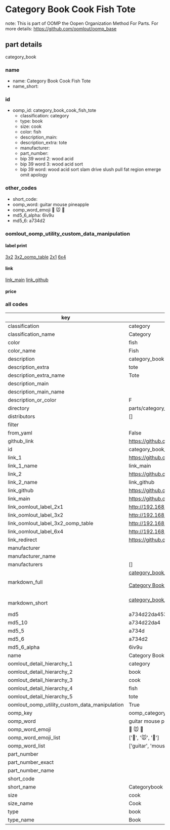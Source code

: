 # Category Book Cook Fish Tote  

note: This is part of OOMP the Oopen Organization Method For Parts. For more details: https://github.com/oomlout/oomp_base

##  part details
  



category_book



### name
* name: Category Book Cook Fish Tote
* name_short: 
### id
* oomp_id: category_book_cook_fish_tote
  * classification: category
  * type: book
  * size: cook
  * color: fish
  * description_main: 
  * description_extra: tote
  * manufacturer: 
  * part_number: 
  * bip 39 word 2: wood acid
  * bip 39 word 3: wood acid sort
  * bip 39 word: wood acid sort slam drive slush pull fat region emerge omit apology

### other_codes
* short_code: 
* oomp_word: guitar mouse pineapple
* oomp_word_emoji :guitar: :mouse: :pineapple:
* md5_6_alpha: 6iv9u
* md5_6: a734d2






### oomlout_oomp_utility_custom_data_manipulation
#### label print
[3x2](http://192.168.1.245:1112/?label=oomp%206iv9u)
[3x2_oomp_table](http://192.168.1.108:1112/?label=oomp%206iv9u)
[2x1](http://192.168.1.242:1112/?label=oomp%206iv9u)
[6x4](http://192.168.1.55:1112/?label=oomp%206iv9u)    

#### link

[link_main](https://github.com/oomlout/oomlout_oomp_version_1_messy/tree/main/parts/category_book_cook_fish_tote) [link_github](https://github.com/oomlout/oomlout_oomp_version_1_messy/tree/main/parts/category_book_cook_fish_tote)                             

#### price







### all codes 
| key | value |  
| --- | --- |  
| classification | category |  
| classification_name | Category |  
| color | fish |  
| color_name | Fish |  
| description | category_book |  
| description_extra | tote |  
| description_extra_name | Tote |  
| description_main |  |  
| description_main_name |  |  
| description_or_color | F  |  
| directory | parts/category_book_cook_fish_tote |  
| distributors | [] |  
| filter |  |  
| from_yaml | False |  
| github_link | https://github.com/oomlout/oomlout_oomp_part_src/tree/main/parts/category_book_cook_fish_tote |  
| id | category_book_cook_fish_tote |  
| link_1 | https://github.com/oomlout/oomlout_oomp_version_1_messy/tree/main/parts/category_book_cook_fish_tote |  
| link_1_name | link_main |  
| link_2 | https://github.com/oomlout/oomlout_oomp_version_1_messy/tree/main/parts/category_book_cook_fish_tote |  
| link_2_name | link_github |  
| link_github | https://github.com/oomlout/oomlout_oomp_version_1_messy/tree/main/parts/category_book_cook_fish_tote |  
| link_main | https://github.com/oomlout/oomlout_oomp_version_1_messy/tree/main/parts/category_book_cook_fish_tote |  
| link_oomlout_label_2x1 | http://192.168.1.242:1112/?label=oomp%206iv9u |  
| link_oomlout_label_3x2 | http://192.168.1.245:1112/?label=oomp%206iv9u |  
| link_oomlout_label_3x2_oomp_table | http://192.168.1.108:1112/?label=oomp%206iv9u |  
| link_oomlout_label_6x4 | http://192.168.1.55:1112/?label=oomp%206iv9u |  
| link_redirect | https://github.com/oomlout/oomlout_oomp_version_1_messy/tree/main/parts/category_book_cook_fish_tote |  
| manufacturer |  |  
| manufacturer_name |  |  
| manufacturers | [] |  
| markdown_full | [category_book_cook_fish_tote](none)<br>[](none)<br>[Category Book Cook Fish Tote](none)<br><br> |  
| markdown_short | [category_book_cook_fish_tote](none)<br><br> |  
| md5 | a734d22da45375ab3121acb19f007fe9 |  
| md5_10 | a734d22da4 |  
| md5_5 | a734d |  
| md5_6 | a734d2 |  
| md5_6_alpha | 6iv9u |  
| name | Category Book Cook Fish Tote |  
| oomlout_detail_hierarchy_1 | category |  
| oomlout_detail_hierarchy_2 | book |  
| oomlout_detail_hierarchy_3 | cook |  
| oomlout_detail_hierarchy_4 | fish |  
| oomlout_detail_hierarchy_5 | tote |  
| oomlout_oomp_utility_custom_data_manipulation | True |  
| oomp_key | oomp_category_book_cook_fish_tote |  
| oomp_word | guitar mouse pineapple |  
| oomp_word_emoji | :guitar: :mouse: :pineapple: |  
| oomp_word_emoji_list | [':guitar:', ':mouse:', ':pineapple:'] |  
| oomp_word_list | ['guitar', 'mouse', 'pineapple'] |  
| part_number |  |  
| part_number_exact |  |  
| part_number_name |  |  
| short_code |  |  
| short_name | Categorybook |  
| size | cook |  
| size_name | Cook |  
| type | book |  
| type_name | Book |  
